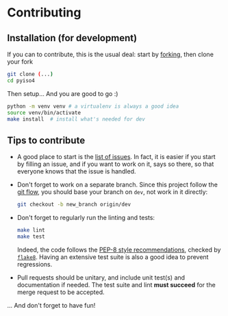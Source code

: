 # Contributing

## Installation (for development)

If you can to contribute, this is the usual deal: 
start by [forking](https://guides.github.com/activities/forking/), then clone your fork

```bash
git clone (...)
cd pyiso4
```

Then setup... And you are good to go :)

```bash
python -m venv venv # a virtualenv is always a good idea
source venv/bin/activate
make install  # install what's needed for dev
```

## Tips to contribute

+ A good place to start is the [list of issues](https://github.com/pierre-24/pyiso4/issues).
  In fact, it is easier if you start by filling an issue, and if you want to work on it, says so there, so that everyone knows that the issue is handled.

+ Don't forget to work on a separate branch.
  Since this project follow the [git flow](http://nvie.com/posts/a-successful-git-branching-model/), you should base your branch on `dev`, not work in it directly:

    ```bash
    git checkout -b new_branch origin/dev
    ```
 
+ Don't forget to regularly run the linting and tests:

    ```bash
    make lint
    make test
    ```
    
    Indeed, the code follows the [PEP-8 style recommendations](http://legacy.python.org/dev/peps/pep-0008/), checked by [`flake8`](https://flake8.pycqa.org/en/latest/).
    Having an extensive test suite is also a good idea to prevent regressions.
 
+ Pull requests should be unitary, and include unit test(s) and documentation if needed. 
  The test suite and lint **must succeed** for the merge request to be accepted.

... And don't forget to have fun!
